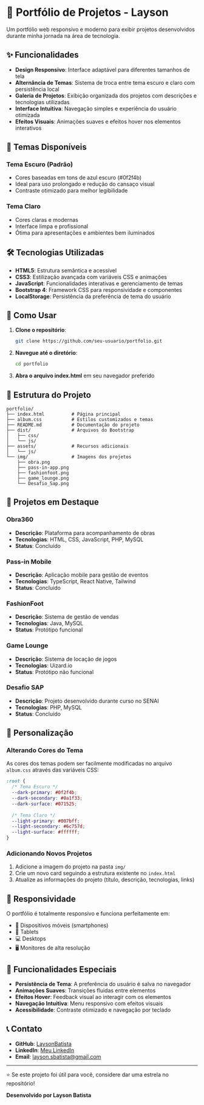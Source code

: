 # 📁 Portfólio de Projetos - Layson

Um portfólio web responsivo e moderno para exibir projetos desenvolvidos durante minha jornada na área de tecnologia.

## ✨ Funcionalidades

- **Design Responsivo**: Interface adaptável para diferentes tamanhos de tela
- **Alternância de Temas**: Sistema de troca entre tema escuro e claro com persistência local
- **Galeria de Projetos**: Exibição organizada dos projetos com descrições e tecnologias utilizadas
- **Interface Intuitiva**: Navegação simples e experiência do usuário otimizada
- **Efeitos Visuais**: Animações suaves e efeitos hover nos elementos interativos

## 🎨 Temas Disponíveis

### Tema Escuro (Padrão)
- Cores baseadas em tons de azul escuro (#0f2f4b)
- Ideal para uso prolongado e redução do cansaço visual
- Contraste otimizado para melhor legibilidade

### Tema Claro
- Cores claras e modernas
- Interface limpa e profissional
- Ótima para apresentações e ambientes bem iluminados

## 🛠️ Tecnologias Utilizadas

- **HTML5**: Estrutura semântica e acessível
- **CSS3**: Estilização avançada com variáveis CSS e animações
- **JavaScript**: Funcionalidades interativas e gerenciamento de temas
- **Bootstrap 4**: Framework CSS para responsividade e componentes
- **LocalStorage**: Persistência da preferência de tema do usuário

## 🚀 Como Usar

1. **Clone o repositório**:
   ```bash
   git clone https://github.com/seu-usuario/portfolio.git
   ```

2. **Navegue até o diretório**:
   ```bash
   cd portfolio
   ```

3. **Abra o arquivo index.html** em seu navegador preferido

## 📂 Estrutura do Projeto

```
portfolio/
├── index.html          # Página principal
├── album.css           # Estilos customizados e temas
├── README.md           # Documentação do projeto
├── dist/               # Arquivos do Bootstrap
│   ├── css/
│   └── js/
├── assets/             # Recursos adicionais
│   └── js/
└── img/                # Imagens dos projetos
    ├── obra.png
    ├── pass-in-app.png
    ├── fashionfoot.png
    ├── game_lounge.png
    └── Desafio_Sap.png
```

## 🎯 Projetos em Destaque

### Obra360
- **Descrição**: Plataforma para acompanhamento de obras
- **Tecnologias**: HTML, CSS, JavaScript, PHP, MySQL
- **Status**: Concluído

### Pass-in Mobile
- **Descrição**: Aplicação mobile para gestão de eventos
- **Tecnologias**: TypeScript, React Native, Tailwind
- **Status**: Concluído

### FashionFoot
- **Descrição**: Sistema de gestão de vendas
- **Tecnologias**: Java, MySQL
- **Status**: Protótipo funcional

### Game Lounge
- **Descrição**: Sistema de locação de jogos
- **Tecnologias**: Uizard.io
- **Status**: Protótipo não funcional

### Desafio SAP
- **Descrição**: Projeto desenvolvido durante curso no SENAI
- **Tecnologias**: PHP, MySQL
- **Status**: Concluído

## 🎨 Personalização

### Alterando Cores do Tema

As cores dos temas podem ser facilmente modificadas no arquivo `album.css` através das variáveis CSS:

```css
:root {
  /* Tema Escuro */
  --dark-primary: #0f2f4b;
  --dark-secondary: #0a1f33;
  --dark-surface: #071525;
  
  /* Tema Claro */
  --light-primary: #007bff;
  --light-secondary: #6c757d;
  --light-surface: #ffffff;
}
```

### Adicionando Novos Projetos

1. Adicione a imagem do projeto na pasta `img/`
2. Crie um novo card seguindo a estrutura existente no `index.html`
3. Atualize as informações do projeto (título, descrição, tecnologias, links)

## 📱 Responsividade

O portfólio é totalmente responsivo e funciona perfeitamente em:
- 📱 Dispositivos móveis (smartphones)
- 📱 Tablets
- 💻 Desktops
- 🖥️ Monitores de alta resolução

## 🌟 Funcionalidades Especiais

- **Persistência de Tema**: A preferência do usuário é salva no navegador
- **Animações Suaves**: Transições fluidas entre elementos
- **Efeitos Hover**: Feedback visual ao interagir com os elementos
- **Navegação Intuitiva**: Menu responsivo com efeitos visuais
- **Acessibilidade**: Contraste otimizado e navegação por teclado


## 📞 Contato

- **GitHub**: [LaysonBatista](https://github.com/LaysonBatista)
- **LinkedIn**: [Meu LinkedIn](https://www.linkedin.com/in/layson-souza-batista-353228279/)
- **Email**: layson.sbatista@gmail.com

---

⭐ Se este projeto foi útil para você, considere dar uma estrela no repositório!

**Desenvolvido por Layson Batista**
